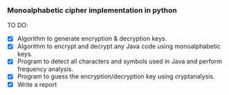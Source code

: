 ### Monoalphabetic cipher implementation in python

TO DO:
- [x] Algorithm to generate encryption & decryption keys.
- [x] Algorithm to encrypt and decrypt any Java code using
    monoalphabetic keys. 
- [x] Program to detect all characters and symbols used in Java 
    and perform frequency analysis.
- [x] Program to guess the encryption/decryption key using 
    cryptanalysis.
- [x] Write a report
